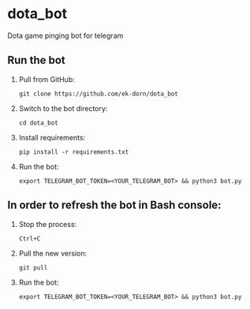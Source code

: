 # dota_bot

Dota game pinging bot for telegram

## Run the bot

1. Pull from GitHub:

   ```shell
   git clone https://github.com/ek-dorn/dota_bot
   ```

2. Switch to the bot directory:

   ```shell
   cd dota_bot
   ```

3. Install requirements:

   ```shell
   pip install -r requirements.txt
   ```

4. Run the bot:

   ```shell
   export TELEGRAM_BOT_TOKEN=<YOUR_TELEGRAM_BOT> && python3 bot.py
   ```

## In order to refresh the bot in Bash console:

1. Stop the process:

   ```shell
   Ctrl+C
   ```

2. Pull the new version:

   ```shell
   git pull
   ```

3. Run the bot:
    ```shell
    export TELEGRAM_BOT_TOKEN=<YOUR_TELEGRAM_BOT> && python3 bot.py
    ```
